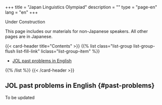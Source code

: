 +++
title = "Japan Linguistics Olympiad"
description = ""
type = "page-en"
lang = "en"
+++

Under Construction

This page includes our materials for non-Japanese speakers. All other pages are in Japanese.

{{< card-header title="Contents" >}}
{{% list class="list-group list-group-flush list-fill-link" liclass="list-group-item" %}}

- [JOL past problems in English](#past-problems)

{{% /list %}}
{{< /card-header >}}

## JOL past problems in English {#past-problems}

To be updated

<style>
    #heading-breadcrumbs{
        background-image: url("../img/texture-green.png");
    }
</style>
